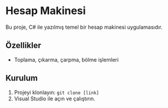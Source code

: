 # Hesap Makinesi
Bu proje, C# ile yazılmış temel bir hesap makinesi uygulamasıdır.
## Özellikler
- Toplama, çıkarma, çarpma, bölme işlemleri
## Kurulum
1. Projeyi klonlayın: `git clone [link]`
2. Visual Studio ile açın ve çalıştırın.
